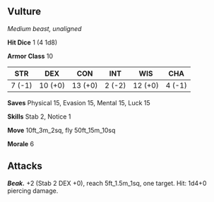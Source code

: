 ## Vulture

*Medium beast, unaligned*

**Hit Dice** 1 (4 1d8)

**Armor Class** 10

| STR     | DEX     | CON     | INT     | WIS     | CHA     |
|---------|---------|---------|---------|---------|---------|
|  7 (-1) | 10 (+0) | 13 (+0) |  2 (-2) | 12 (+0) |  4 (-1) |

**Saves** Physical 15, Evasion 15, Mental 15, Luck 15

**Skills** Stab 2, Notice 1

**Move** 10ft_3m_2sq, fly 50ft_15m_10sq

**Morale** 6

## Attacks

***Beak.*** +2 (Stab 2 DEX +0), reach 5ft_1.5m_1sq, one target. Hit: 1d4+0 piercing damage.

